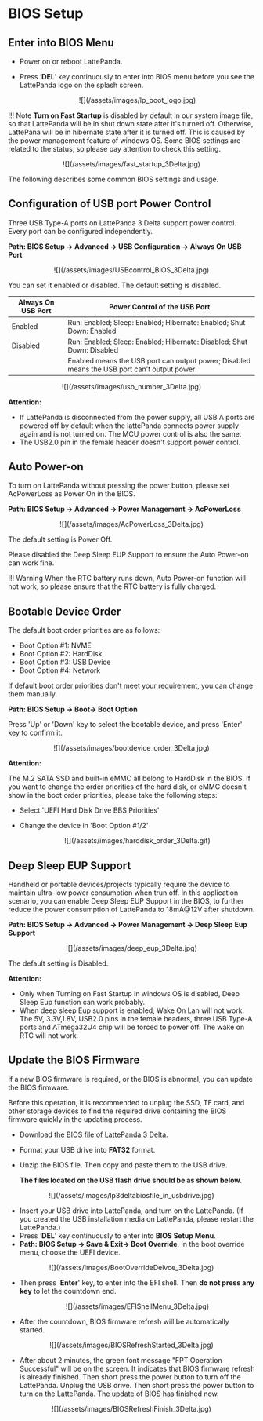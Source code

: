 # BIOS Setup

## Enter into BIOS Menu

* Power on or reboot LattePanda.

* Press ‘**DEL**’ key continuously to enter into BIOS menu before you see the LattePanda logo on the splash screen. 

    <center>![](/assets/images/lp_boot_logo.jpg)</center>



!!! Note
    **Turn on Fast Startup** is disabled by default in our system image file, so that LattePanda will be in shut down state after it's turned off. Otherwise, LattePana will be in hibernate state after it is turned off.  This is caused by the power management feature of windows OS. Some BIOS settings are related to the status, so please pay attention to check this setting.

<center>![](/assets/images/fast_startup_3Delta.jpg)</center>



The following describes some common BIOS settings and usage.

## Configuration of USB port Power Control

Three USB Type-A ports on LattePanda 3 Delta support power control. Every port can be configured independently.

**Path: BIOS Setup -> Advanced -> USB Configuration -> Always On USB Port**

  <center>![](/assets/images/USBcontrol_BIOS_3Delta.jpg)</center>

You can set it enabled or disabled. The default setting is disabled.

| Always On USB Port | Power Control of the USB Port                                |
| ------------------ | ------------------------------------------------------------ |
| Enabled            | Run: Enabled; Sleep: Enabled; Hibernate: Enabled; Shut Down: Enabled |
| Disabled           | Run: Enabled; Sleep: Enabled; Hibernate: Disabled; Shut Down: Disabled |
|                    | Enabled means the USB port can output power; Disabled means the USB port can't output power. |

  <center>![](/assets/images/usb_number_3Delta.jpg)</center>

**Attention:** 

* If LattePanda is disconnected from the power supply, all USB A ports are powered off by default when the lattePanda connects power supply again and is not turned on. The MCU power control is also the same.
* The USB2.0 pin in the female header doesn't support power control.


## Auto Power-on
To turn on LattePanda without pressing the power button, please set AcPowerLoss as Power On in the BIOS.

**Path: BIOS Setup -> Advanced -> Power Management -> AcPowerLoss**

  <center>![](/assets/images/AcPowerLoss_3Delta.jpg)</center>

The default setting is Power Off.

Please disabled the Deep Sleep EUP Support to ensure the Auto Power-on can work fine.

!!! Warning
    When the RTC battery runs down, Auto Power-on function will not work, so please ensure that the RTC battery is fully charged.

## Bootable Device Order

The default boot order priorities are as follows: 

* Boot Option #1: NVME
* Boot Option #2: HardDisk
* Boot Option #3: USB Device
* Boot Option #4: Network

If default boot order priorities don't meet your requirement, you can change them manually.

**Path: BIOS Setup -> Boot-> Boot Option**

Press 'Up' or 'Down' key to select the bootable device, and press 'Enter' key to confirm it. 

  <center>![](/assets/images/bootdevice_order_3Delta.jpg)</center>

**Attention:** 

The M.2 SATA SSD and built-in eMMC all belong to HardDisk in the BIOS. If you want to change the order priorities of the hard disk, or eMMC doesn't show in the  boot order priorities, please take the following steps:

* Select 'UEFI Hard Disk Drive BBS Priorities'

* Change the device in 'Boot Option #1/2'

    <center>![](/assets/images/harddisk_order_3Delta.gif)</center>



## Deep Sleep EUP Support
Handheld or portable devices/projects typically require the device to maintain ultra-low power consumption when trun off. In this application scenario, you can enable Deep Sleep EUP Support in the BIOS, to further reduce the power consumption of LattePanda to 18mA@12V after shutdown.

**Path: BIOS Setup -> Advanced -> Power Management -> Deep Sleep Eup Support**

  <center>![](/assets/images/deep_eup_3Delta.jpg)</center>

The default setting is Disabled.

**Attention:**

* Only when Turning on Fast Startup in windows OS is disabled, Deep Sleep Eup function can work probably. 
* When deep sleep Eup support is enabled, Wake On Lan will not work.  The 5V, 3.3V,1.8V, USB2.0 pins in the female headers, three USB Type-A ports and ATmega32U4 chip will be forced to power off. The wake on RTC will not work. 

## Update the BIOS Firmware

If a new BIOS firmware is required, or the BIOS is abnormal, you can update the BIOS firmware.

Before this operation, it is recommended to unplug the SSD, TF card, and other storage devices to find the required drive containing the BIOS firmware quickly in the updating process.

* Download [the BIOS file of LattePanda 3 Delta](https://github.com/LattePandaTeam/LattePanda-Win10-Software/tree/master/BIOS%20for%20LattePanda%203%20Delta).

* Format your USB drive into **FAT32** format.

* Unzip the BIOS file. Then copy and paste them to the USB drive. 

   **The files located on the USB flash drive should be as shown below.**

<center>![](/assets/images/lp3deltabiosfile_in_usbdrive.jpg)</center>

* Insert your USB drive into LattePanda, and turn on the LattePanda. (If you created the USB installation media on LattePanda, please restart the LattePanda.) 
* Press ‘**DEL**’ key continuously to enter into **BIOS Setup Menu**. 
* **Path: BIOS Setup -> Save & Exit-> Boot Override**. In the boot override menu, choose the UEFI device.
<center>![](/assets/images/BootOverrideDeivce_3Delta.jpg)</center>

* Then press '**Enter**' key, to enter into the EFI shell.  Then **do not press any key** to let the countdown end. 

  <center>![](/assets/images/EFIShellMenu_3Delta.jpg)</center>

* After the countdown, BIOS firmware refresh will be automatically started.

<center>![](/assets/images/BIOSRefreshStarted_3Delta.jpg)</center>

*  After about 2 minutes, the green font message "FPT Operation Successful" will be on the screen. It indicates that BIOS firmware refresh is already finished. Then short press the power button to turn off the LattePanda. Unplug the USB drive. Then short press the power button to turn on the LattePanda. The update of BIOS has finished now.

<center>![](/assets/images/BIOSRefreshFinish_3Delta.jpg)</center>
